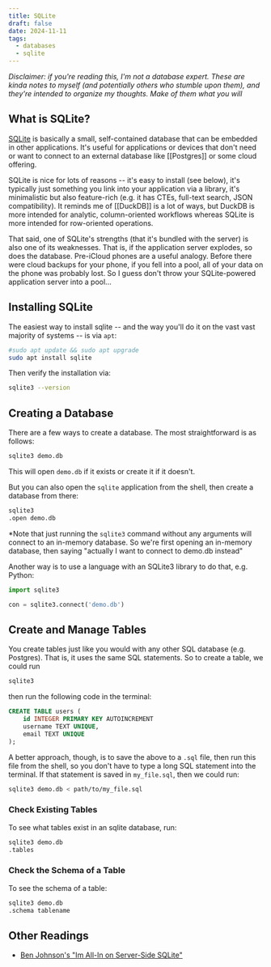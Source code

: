 ```yaml
---
title: SQLite
draft: false
date: 2024-11-11
tags:
  - databases
  - sqlite
---
```

 
*Disclaimer: if you're reading this, I'm not a database expert. These are kinda notes to myself (and potentially others who stumble upon them), and they're intended to organize my thoughts. Make of them what you will*

## What is SQLite?

[SQLite](https://www.sqlite.org/index.html) is basically a small, self-contained database that can be embedded in other applications. It's useful for applications or devices that don't need or want to connect to an external database like [[Postgres]] or some cloud offering.

SQLite is nice for lots of reasons -- it's easy to install (see below), it's typically just something you link into your application via a library, it's minimalistic but also feature-rich (e.g. it has CTEs, full-text search, JSON compatibility). It reminds me of [[DuckDB]] is a lot of ways, but DuckDB is more intended for analytic, column-oriented workflows whereas SQLite is more intended for row-oriented operations.

That said, one of SQLite's strengths (that it's bundled with the server) is also one of its weaknesses. That is, if the application server explodes, so does the database. Pre-iCloud phones are a useful analogy. Before there were cloud backups for your phone, if you fell into a pool, all of your data on the phone was probably lost. So I guess don't throw your SQLite-powered application server into a pool...

## Installing SQLite

The easiest way to install sqlite -- and the way you'll do it on the vast vast majority of systems -- is via `apt`:

```bash
#sudo apt update && sudo apt upgrade
sudo apt install sqlite
```

Then verify the installation via:

```bash
sqlite3 --version
```

## Creating a Database

There are a few ways to create a database. The most straightforward is as follows:

```bash
sqlite3 demo.db
```

This will open `demo.db` if it exists or create it if it doesn't.

But you can also open the `sqlite` application from the shell, then create a database from there:

```bash
sqlite3
.open demo.db
```

*Note that just running the `sqlite3` command without any arguments will connect to an in-memory database. So we're first opening an in-memory database, then saying "actually I want to connect to demo.db instead"

Another way is to use a language with an SQLite3 library to do that, e.g. Python:

```python
import sqlite3

con = sqlite3.connect('demo.db')
```

## Create and Manage Tables

You create tables just like you would with any other SQL database (e.g. Postgres). That is, it uses the same SQL statements. So to create a table, we could run

```bash
sqlite3
```

then run the following code in the terminal:

```sql
CREATE TABLE users (
    id INTEGER PRIMARY KEY AUTOINCREMENT
    username TEXT UNIQUE,
    email TEXT UNIQUE
);
```

A better approach, though, is to save the above to a `.sql` file, then run this file from the shell, so you don't have to type a long SQL statement into the terminal. If that statement is saved in `my_file.sql`, then we could run:

```bash
sqlite3 demo.db < path/to/my_file.sql
```

### Check Existing Tables

To see what tables exist in an sqlite database, run:

```bash
sqlite3 demo.db
.tables
```

### Check the Schema of a Table

To see the schema of a table:

```bash
sqlite3 demo.db
.schema tablename
```

## Other Readings

- [Ben Johnson's "Im All-In on Server-Side SQLite"](https://fly.io/blog/all-in-on-sqlite-litestream/)